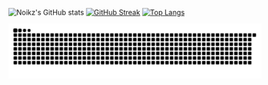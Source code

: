 ![Noikz's GitHub stats](https://github-readme-stats.vercel.app/api?username=noikz&show_icons=true&theme=radical)
[![GitHub Streak](https://streak-stats.demolab.com?user=Noikz&theme=radical&date_format=j%20M%5B%20Y%5D)](https://git.io/streak-stats)
[![Top Langs](https://github-readme-stats.vercel.app/api/top-langs/?username=Noikz&theme=radical)](https://github.com/anuraghazra/github-readme-stats)
<picture>

  <source media="(prefers-color-scheme: dark)" srcset="https://raw.githubusercontent.com/noikz/noikz/output/github-snake-dark.svg" />
  <source media="(prefers-color-scheme: light)" srcset="https://raw.githubusercontent.com/noikz/noikz/output/github-snake.svg" />
  <img alt="github-snake" src="https://raw.githubusercontent.com/noikz/noikz/output/github-snake.svg" />
</picture>
<!--
**Noikz/Noikz** is a ✨ _special_ ✨ repository because its `README.md` (this file) appears on your GitHub profile.

Here are some ideas to get you started:

- 🔭 I’m currently working on ...
- 🌱 I’m currently learning ...
- 👯 I’m looking to collaborate on ...
- 🤔 I’m looking for help with ...
- 💬 Ask me about ...
- 📫 How to reach me: ...
- 😄 Pronouns: ...
- ⚡ Fun fact: ...
  -->
